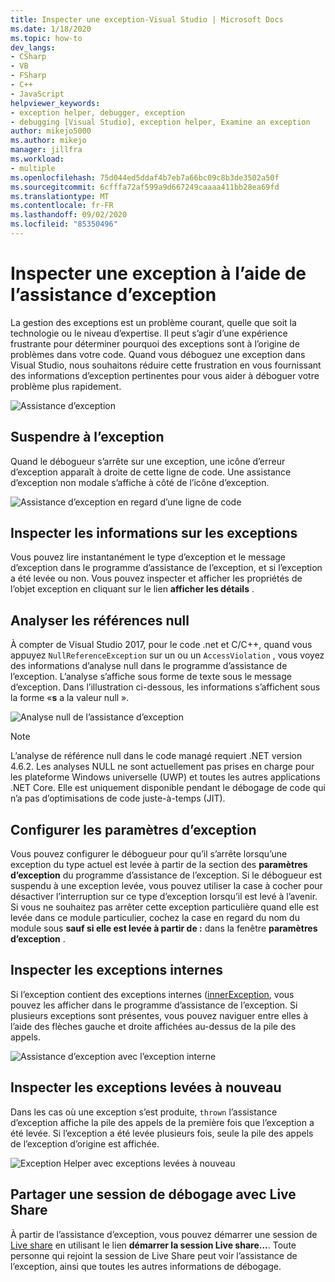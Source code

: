 ```yaml
---
title: Inspecter une exception-Visual Studio | Microsoft Docs
ms.date: 1/18/2020
ms.topic: how-to
dev_langs:
- CSharp
- VB
- FSharp
- C++
- JavaScript
helpviewer_keywords:
- exception helper, debugger, exception
- debugging [Visual Studio], exception helper, Examine an exception
author: mikejo5000
ms.author: mikejo
manager: jillfra
ms.workload:
- multiple
ms.openlocfilehash: 75d044ed5ddaf4b7eb7a66bc09c8b3de3502a50f
ms.sourcegitcommit: 6cfffa72af599a9d667249caaaa411bb28ea69fd
ms.translationtype: MT
ms.contentlocale: fr-FR
ms.lasthandoff: 09/02/2020
ms.locfileid: "85350496"
---
```

# <a name="inspect-an-exception-using-the-exception-helper"></a>Inspecter une exception à l’aide de l’assistance d’exception 

La gestion des exceptions est un problème courant, quelle que soit la technologie ou le niveau d’expertise. Il peut s’agir d’une expérience frustrante pour déterminer pourquoi des exceptions sont à l’origine de problèmes dans votre code. Quand vous déboguez une exception dans Visual Studio, nous souhaitons réduire cette frustration en vous fournissant des informations d’exception pertinentes pour vous aider à déboguer votre problème plus rapidement.

![Assistance d’exception](media/debugger-exception-helper-default.png)

## <a name="pause-on-the-exception"></a>Suspendre à l’exception
Quand le débogueur s’arrête sur une exception, une icône d’erreur d’exception apparaît à droite de cette ligne de code. Une assistance d’exception non modale s’affiche à côté de l’icône d’exception.

![Assistance d’exception en regard d’une ligne de code](media/debugger-exception-helper-locerror.png)

## <a name="inspect-exception-info"></a>Inspecter les informations sur les exceptions
Vous pouvez lire instantanément le type d’exception et le message d’exception dans le programme d’assistance de l’exception, et si l’exception a été levée ou non. Vous pouvez inspecter et afficher les propriétés de l’objet exception en cliquant sur le lien **afficher les détails** .

## <a name="analyze-null-references"></a>Analyser les références null
À compter de Visual Studio 2017, pour le code .net et C/C++, quand vous appuyez `NullReferenceException` sur un ou un `AccessViolation` , vous voyez des informations d’analyse null dans le programme d’assistance de l’exception. L’analyse s’affiche sous forme de texte sous le message d’exception. Dans l’illustration ci-dessous, les informations s’affichent sous la forme «**s** a la valeur null ».

![Analyse null de l’assistance d’exception](media/debugger-exception-helper-default.png)


> [!NOTE]
> L’analyse de référence null dans le code managé requiert .NET version 4.6.2. Les analyses NULL ne sont actuellement pas prises en charge pour les plateforme Windows universelle (UWP) et toutes les autres applications .NET Core. Elle est uniquement disponible pendant le débogage de code qui n’a pas d’optimisations de code juste-à-temps (JIT).

## <a name="configure-exception-settings"></a>Configurer les paramètres d’exception 
Vous pouvez configurer le débogueur pour qu’il s’arrête lorsqu’une exception du type actuel est levée à partir de la section des **paramètres d’exception** du programme d’assistance de l’exception. Si le débogueur est suspendu à une exception levée, vous pouvez utiliser la case à cocher pour désactiver l’interruption sur ce type d’exception lorsqu’il est levé à l’avenir. Si vous ne souhaitez pas arrêter cette exception particulière quand elle est levée dans ce module particulier, cochez la case en regard du nom du module sous **sauf si elle est levée à partir de :** dans la fenêtre **paramètres d’exception** . 

## <a name="inspect-inner-exceptions"></a>Inspecter les exceptions internes 
Si l’exception contient des exceptions internes ([innerException](https://docs.microsoft.com/dotnet/api/system.exception.innerexception), vous pouvez les afficher dans le programme d’assistance de l’exception. Si plusieurs exceptions sont présentes, vous pouvez naviguer entre elles à l’aide des flèches gauche et droite affichées au-dessus de la pile des appels.

![Assistance d’exception avec l’exception interne](media/debugger-exception-helper-innerexception.png)

## <a name="inspect-rethrown-exceptions"></a>Inspecter les exceptions levées à nouveau
Dans les cas où une exception s’est produite, `thrown` l’assistance d’exception affiche la pile des appels de la première fois que l’exception a été levée. Si l’exception a été levée plusieurs fois, seule la pile des appels de l’exception d’origine est affichée.

![Exception Helper avec exceptions levées à nouveau](media/debugger-exception-helper-innerexception.png)

## <a name="share-a-debug-session-with-live-share"></a>Partager une session de débogage avec Live Share
À partir de l’assistance d’exception, vous pouvez démarrer une session de [Live share](https://docs.microsoft.com/visualstudio/liveshare/) en utilisant le lien **démarrer la session Live share...**. Toute personne qui rejoint la session de Live Share peut voir l’assistance de l’exception, ainsi que toutes les autres informations de débogage.

